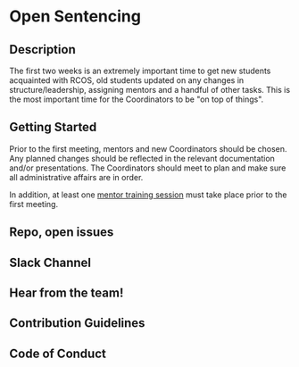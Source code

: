 # Open Sentencing

## Description

The first two weeks is an extremely important time to get new students acquainted with RCOS, old students updated on any changes in structure/leadership, assigning mentors and a handful of other tasks. This is the most important time for the Coordinators to be "on top of things".

## Getting Started
Prior to the first meeting, mentors and new Coordinators should be chosen. Any planned changes should be reflected in the relevant documentation and/or presentations. The Coordinators should meet to plan and make sure all administrative affairs are in order.

In addition, at least one [mentor training session](mentoring/training) must take place prior to the first meeting.

## Repo, open issues


## Slack Channel


## Hear from the team!


## Contribution Guidelines

## Code of Conduct
